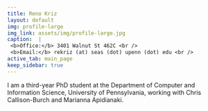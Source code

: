 ```yaml
---
title: Reno Kriz
layout: default
img: profile-large
img_link: assets/img/profile-large.jpg
caption:  |
 <b>Office:</b> 3401 Walnut St 462C <br />
 <b>Email:</b> rekriz (at) seas (dot) upenn (dot) edu <br />
active_tab: main_page 
keep_sidebar: true 
---
```


I am a third-year PhD student at the Department of Computer and Information Science, University of Pennsylvania, working with Chris Callison-Burch and Marianna Apidianaki.